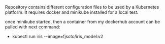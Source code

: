 Repository contains different configuration files to be used by a Kubernetes platform.
It requires docker and minikube installed for a local test.

once minikube started, then a container from my dockerhub account can be pulled with next command:
- kubectl run iris --image=fjsoto/iris_model:v2
